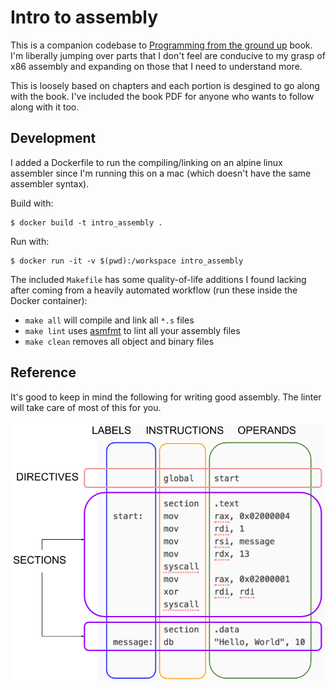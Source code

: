 # Intro to assembly

This is a companion codebase to [Programming from the ground up](http://savannah.c3sl.ufpr.br/pgubook/ProgrammingGroundUp-1-0-booksize.pdf) book. I'm liberally jumping over parts that I don't feel are conducive to my grasp of x86 assembly and expanding on those that I need to understand more. 

This is loosely based on chapters and each portion is desgined to go along with the book. I've included the book PDF for anyone who wants to follow along with it too. 

## Development

I added a Dockerfile to run the compiling/linking on an alpine linux assembler since I'm running this on a mac (which doesn't have the same assembler syntax).

Build with: 

```shell
$ docker build -t intro_assembly . 
```

Run with: 

```shell
$ docker run -it -v $(pwd):/workspace intro_assembly
```

The included `Makefile` has some quality-of-life additions I found lacking after coming from a heavily automated workflow (run these inside the Docker container):

- `make all` will compile and link all `*.s` files
- `make lint` uses [asmfmt](https://github.com/klauspost/asmfmt) to lint all your assembly files
- `make clean` removes all object and binary files
## Reference

It's good to keep in mind the following for writing good assembly. The linter will take care of most of this for you. 

![assembly_layout](docs/code_layout.png)
